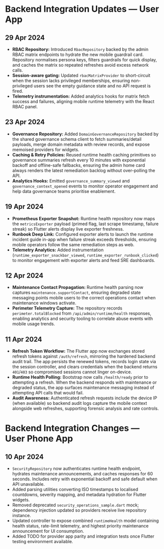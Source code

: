 # Backend Integration Updates — User App

## 29 Apr 2024
- **RBAC Repository:** Introduced `RbacRepository` backed by the admin RBAC matrix
  endpoints to hydrate the new mobile guardrail card. Repository normalises
  persona keys, filters guardrails for quick display, and caches the matrix so
  repeated refreshes avoid excess network calls.
- **Session-aware gating:** Updated `rbacMatrixProvider` to short-circuit when the
  session lacks privileged memberships, ensuring non-privileged users see the
  empty guidance state and no API request is fired.
- **Telemetry instrumentation:** Added analytics hooks for matrix fetch success
  and failures, aligning mobile runtime telemetry with the React RBAC panel.

## 23 Apr 2024
- **Governance Repository:** Added `DomainGovernanceRepository` backed by the
  shared governance schema client to fetch summaries/detail payloads, merge
  domain metadata with review records, and expose memoised providers for widgets.
- **Caching & Retry Policies:** Reused runtime health caching primitives so
  governance summaries refresh every 10 minutes with exponential backoff and
  offline-safe fallbacks, ensuring the admin home card always renders the latest
  remediation backlog without over-polling the API.
- **Analytics Hooks:** Emitted `governance_summary_viewed` and
  `governance_context_opened` events to monitor operator engagement and help data
  governance teams prioritise enablement.

## 19 Apr 2024
- **Prometheus Exporter Snapshot:** Runtime health repository now maps the `metricsExporter` payload (primed flag, last scrape timestamp, failure streak) so Flutter alerts display live exporter freshness.
- **Runbook Deep Link:** Configured exporter alerts to launch the runtime incident guide in-app when failure streak exceeds thresholds, ensuring mobile operators follow the same remediation steps as web.
- **Telemetry Analytics:** Added instrumentation (`runtime_exporter_snackbar_viewed`, `runtime_exporter_runbook_clicked`) to monitor engagement with exporter alerts and feed SRE dashboards.

## 12 Apr 2024
- **Maintenance Contact Propagation:** Runtime health parsing now captures `maintenance.supportContact`, ensuring degraded
  state messaging points mobile users to the correct operations contact when maintenance windows activate.
- **Perimeter Telemetry Capture:** The repository records `perimeter.totalBlocked` from `/api/admin/runtime/health` responses,
  enabling analytics and security tooling to correlate abuse events with mobile usage trends.

## 11 Apr 2024
- **Refresh Token Workflow:** The Flutter app now exchanges stored refresh tokens against `/auth/refresh`, mirroring the
  hardened backend audit trail. The app persists the renewed tokens, records login state via the session controller, and clears
  credentials when the backend returns `401`/`403` so compromised sessions cannot linger on-device.
- **Runtime Health Polling:** Bootstrap now calls `/health/ready` prior to attempting a refresh. When the backend responds with
  maintenance or degraded status, the app surfaces maintenance messaging instead of attempting API calls that would fail.
- **Audit Awareness:** Authenticated refresh requests include the device IP (when available) so backend audit logs capture the
  mobile context alongside web refreshes, supporting forensic analysis and rate controls.
# Backend Integration Changes — User Phone App

## 10 Apr 2024
- `SecurityRepository` now authenticates runtime health endpoint, hydrates maintenance announcements, and caches responses for 60 seconds. Includes retry with exponential backoff and safe default when API unavailable.
- Added parsing utilities converting ISO timestamps to localised countdowns, severity mapping, and metadata hydration for Flutter widgets.
- Removed deprecated `security_operations_sample.dart` mock; dependency injection updated so providers receive live repository instance.
- Updated controller to expose combined `runtimeHealth` model containing health status, rate-limit telemetry, and highest priority maintenance announcement for UI consumption.
- Added TODO for provider app parity and integration tests once Flutter testing environment available.
